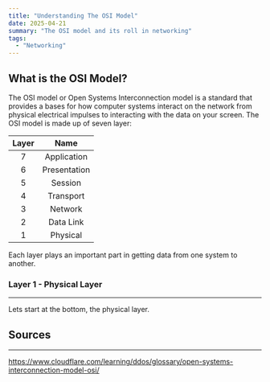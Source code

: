 ```yaml
---
title: "Understanding The OSI Model"
date: 2025-04-21
summary: "The OSI model and its roll in networking"
tags:
  - "Networking"
--- 
```


## What is the OSI Model?

The OSI model or Open Systems Interconnection model is a standard that provides a bases for how computer systems interact on the network from physical electrical impulses to interacting with the data on your screen. The OSI model is made up of seven layer:

|Layer|Name|
|:-:|:-:|
|7|Application|
|6|Presentation|
|5|Session|
|4|Transport|
|3|Network|
|2|Data Link|
|1|Physical|

Each layer plays an important part in getting data from one system to another.

### Layer 1 - Physical Layer
---
Lets start at the bottom, the physical layer.

## Sources
---
https://www.cloudflare.com/learning/ddos/glossary/open-systems-interconnection-model-osi/
